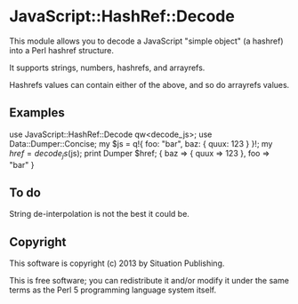 JavaScript::HashRef::Decode
===========================

This module allows you to decode a JavaScript "simple object" (a hashref)
into a Perl hashref structure.

It supports strings, numbers, hashrefs, and arrayrefs.

Hashrefs values can contain either of the above, and so do arrayrefs values.

Examples
--------


  use JavaScript::HashRef::Decode qw<decode_js>;
  use Data::Dumper::Concise;
  my $js   = q!{ foo: "bar", baz: { quux: 123 } }!;
  my $href = decode_js($js);
  print Dumper $href;
  {
      baz => {
          quux => 123
      },
      foo => "bar"
  }


To do
-----

String de-interpolation is not the best it could be.

Copyright
---------

This software is copyright (c) 2013 by Situation Publishing.

This is free software; you can redistribute it and/or modify it under
the same terms as the Perl 5 programming language system itself.
